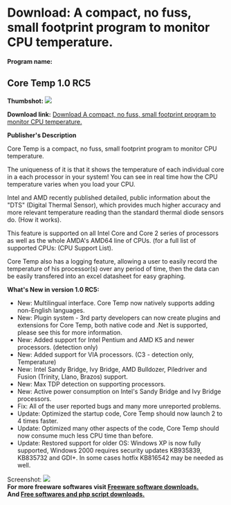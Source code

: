 # Download: A compact, no fuss, small footprint program to monitor CPU temperature.

**Program name:**

## Core Temp 1.0 RC5

  
**Thumbshot:** ![](http://www.freewarefiles.com/screenshot/coretemp_md.jpg)   
  
**Download link:** [Download A compact, no fuss, small footprint program to monitor CPU temperature.](http://freesoftwares.boysofts.com/Core-Temp_program_32888.html)  
  


**Publisher's Description**  
  


Core Temp is a compact, no fuss, small footprint program to monitor CPU temperature. 

The uniqueness of it is that it shows the temperature of each individual core in a each processor in your system! You can see in real time how the CPU temperature varies when you load your CPU.

Intel and AMD recently published detailed, public information about the "DTS" (Digital Thermal Sensor), which provides much higher accuracy and more relevant temperature reading than the standard thermal diode sensors do. (How it works).

This feature is supported on all Intel Core and Core 2 series of processors as well as the whole AMDA's AMD64 line of CPUs. (for a full list of supported CPUs: (CPU Support List).

Core Temp also has a logging feature, allowing a user to easily record the temperature of his processor(s) over any period of time, then the data can be easily transfered into an excel datasheet for easy graphing. 

**What's New in version 1.0 RC5:**

  * New: Multilingual interface. Core Temp now natively supports adding non-English languages. 
  * New: Plugin system - 3rd party developers can now create plugins and extensions for Core Temp, both native code and .Net is supported, please see this for more information. 
  * New: Added support for Intel Pentium and AMD K5 and newer processors. (detection only) 
  * New: Added support for VIA processors. (C3 - detection only, Temperature) 
  * New: Intel Sandy Bridge, Ivy Bridge, AMD Bulldozer, Piledriver and Fusion (Trinity, Llano, Brazos) support. 
  * New: Max TDP detection on supporting processors. 
  * New: Active power consumption on Intel's Sandy Bridge and Ivy Bridge processors. 
  * Fix: All of the user reported bugs and many more unreported problems. 
  * Update: Optimized the startup code, Core Temp should now launch 2 to 4 times faster. 
  * Update: Optimized many other aspects of the code, Core Temp should now consume much less CPU time than before. 
  * Update: Restored support for older OS: Windows XP is now fully supported, Windows 2000 requires security updates KB935839, KB835732 and GDI+. In some cases hotfix KB816542 may be needed as well. 

  
  
Screenshot: ![](http://www.freewarefiles.com/screenshot/coretemp.jpg)   
**For more freeware softwares visit [Freeware software downloads.](http://freesoftwares.boysofts.com/)**   
**And [Free softwares and php script downloads.](http://www.boysofts.com/)**
